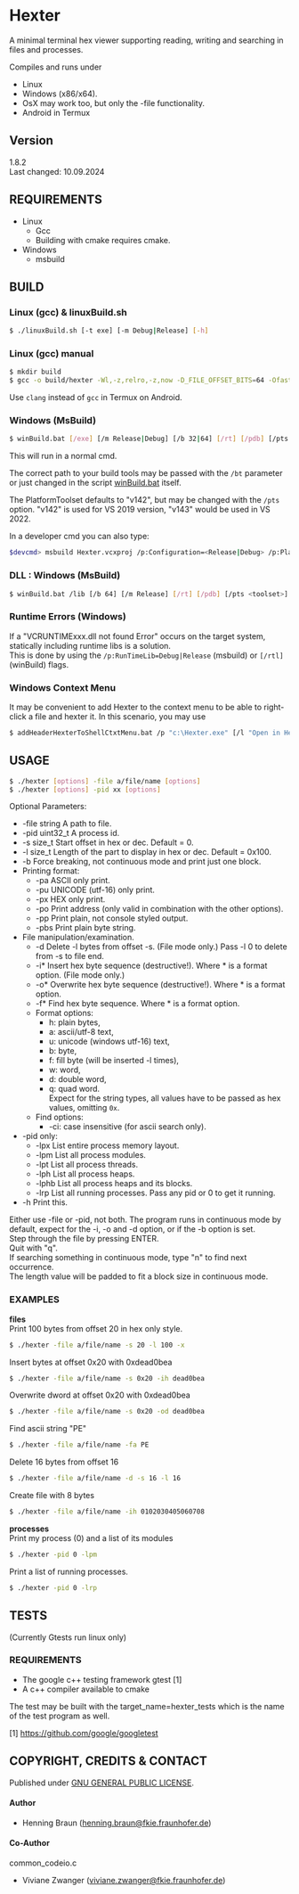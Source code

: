 # Hexter
A minimal terminal hex viewer supporting reading, writing and searching in files and processes.

Compiles and runs under
- Linux 
- Windows (x86/x64).  
- OsX may work too, but only the -file functionality.
- Android in Termux


## Version
1.8.2  
Last changed: 10.09.2024


## REQUIREMENTS
- Linux
    - Gcc
    - Building with cmake requires cmake.  
- Windows
    - msbuild


## BUILD

### Linux (gcc) & linuxBuild.sh
```bash
$ ./linuxBuild.sh [-t exe] [-m Debug|Release] [-h]
```

### Linux (gcc) manual
```bash
$ mkdir build
$ gcc -o build/hexter -Wl,-z,relro,-z,now -D_FILE_OFFSET_BITS=64 -Ofast src/hexter.c src/Finder.c src/Printer.c src/ProcessHandlerLinux.c src/Writer.c src/utils/*.c
```

Use `clang` instead of `gcc` in Termux on Android.

### Windows (MsBuild)
```bash
$ winBuild.bat [/exe] [/m Release|Debug] [/b 32|64] [/rt] [/pdb] [/pts <toolset>] [/bt <path>] [/h]
```

This will run in a normal cmd.  

The correct path to your build tools may be passed with the `/bt` parameter or just changed in the script [winBuild.bat](winBuild.bat) itself.  

The PlatformToolset defaults to "v142", but may be changed with the `/pts` option.
"v142" is used for VS 2019 version, "v143" would be used in VS 2022.

In a developer cmd you can also type:
```bash
$devcmd> msbuild Hexter.vcxproj /p:Configuration=<Release|Debug> /p:Platform=<x64|x86> [/p:PlatformToolset=<v142|v143|WindowsApplicationForDrivers10.0>]
```


### DLL : Windows (MsBuild) 
```bash
$ winBuild.bat /lib [/b 64] [/m Release] [/rt] [/pdb] [/pts <toolset>] [/bt a\path] [/?]
```

### Runtime Errors (Windows)
If a "VCRUNTIMExxx.dll not found Error" occurs on the target system, statically including runtime libs is a solution.  
This is done by using the `/p:RunTimeLib=Debug|Release` (msbuild) or `[/rtl]` (winBuild) flags.


### Windows Context Menu
It may be convenient to add Hexter to the context menu to be able to right-click a file and hexter it.
In this scenario, you may use
```bash
$ addHeaderHexterToShellCtxtMenu.bat /p "c:\Hexter.exe" [/l "Open in Hexter"]
```


## USAGE
```bash
$ ./hexter [options] -file a/file/name [options]
$ ./hexter [options] -pid xx [options] 
```
Optional Parameters:
 * -file string A path to file.
 * -pid uint32_t A process id.
 * -s size_t Start offset in hex or dec. Default = 0.
 * -l size_t Length of the part to display in hex or dec. Default = 0x100.
 * -b Force breaking, not continuous mode and print just one block.
 * Printing format:
   * -pa ASCII only print.
   * -pu UNICODE (utf-16) only print.
   * -px HEX only print.
   * -po Print address (only valid in combination with the other options).
   * -pp Print plain, not console styled output. 
   * -pbs Print plain byte string. 
 * File manipulation/examination.
   * -d Delete -l bytes from offset -s. (File mode only.) Pass -l 0 to delete from -s to file end.
   * -i* Insert hex byte sequence (destructive!). Where * is a format option. (File mode only.)
   * -o* Overwrite hex byte sequence (destructive!). Where * is a format option.
   * -f* Find hex byte sequence. Where * is a format option.
   * Format options: 
     * h: plain bytes, 
     * a: ascii/utf-8 text, 
     * u: unicode (windows utf-16) text, 
     * b: byte, 
     * f: fill byte (will be inserted -l times), 
     * w: word, 
     * d: double word, 
     * q: quad word.  
     Expect for the string types, all values have to be passed as hex values, omitting `0x`.  
   * Find options:
     * -ci: case insensitive (for ascii search only).
 * -pid only:
   * -lpx List entire process memory layout.
   * -lpm List all process modules.
   * -lpt List all process threads.
   * -lph List all process heaps.
   * -lphb List all process heaps and its blocks.
   * -lrp List all running processes. Pass any pid or 0 to get it running.
 * -h Print this.

Either use -file or -pid, not both. 
The program runs in continuous mode by default, expect for the -i, -o and -d option, or if the -b option is set.  
Step through the file by pressing ENTER.  
Quit with "q".  
If searching something in continuous mode, type "n" to find next occurrence.  
The length value will be padded to fit a block size in continuous mode.  

### EXAMPLES
**files**  
Print 100 bytes from offset 20 in hex only style.
```bash
$ ./hexter -file a/file/name -s 20 -l 100 -x
```

Insert bytes at offset 0x20 with 0xdead0bea
```bash
$ ./hexter -file a/file/name -s 0x20 -ih dead0bea
```

Overwrite dword at offset 0x20 with 0xdead0bea
```bash
$ ./hexter -file a/file/name -s 0x20 -od dead0bea
```

Find ascii string "PE"
```bash
$ ./hexter -file a/file/name -fa PE
```

Delete 16 bytes from offset 16
```bash
$ ./hexter -file a/file/name -d -s 16 -l 16
```

Create file with 8 bytes 
```bash
$ ./hexter -file a/file/name -ih 0102030405060708
```

**processes**  
Print my process (0) and a list of its modules
```bash
$ ./hexter -pid 0 -lpm
```

Print a list of running processes.
```bash
$ ./hexter -pid 0 -lrp
```

## TESTS
(Currently Gtests run linux only) 

### REQUIREMENTS
 - The google c++ testing framework gtest [1]  
 - A c++ compiler available to cmake

The test may be built with the target_name=hexter_tests which is the name of the test program as well.


[1] https://github.com/google/googletest


## COPYRIGHT, CREDITS & CONTACT
Published under [GNU GENERAL PUBLIC LICENSE](LICENSE).   

#### Author
- Henning Braun ([henning.braun@fkie.fraunhofer.de](mailto:henning.braun@fkie.fraunhofer.de)) 

#### Co-Author
common_codeio.c
- Viviane Zwanger ([viviane.zwanger@fkie.fraunhofer.de](mailto:viviane.zwanger@fkie.fraunhofer.de))
